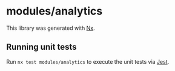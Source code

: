 # modules/analytics

This library was generated with [Nx](https://nx.dev).

## Running unit tests

Run `nx test modules/analytics` to execute the unit tests via [Jest](https://jestjs.io).
